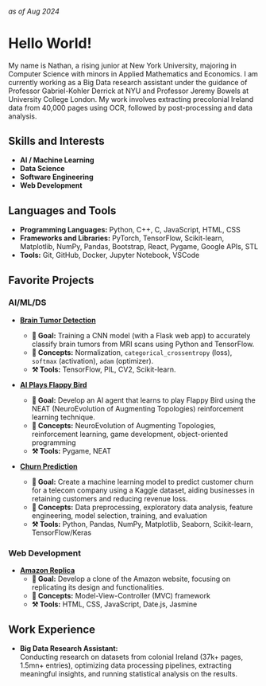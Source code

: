 ###### as of Aug 2024

# Hello World! 
My name is Nathan, a rising junior at New York University, majoring in Computer Science with minors in Applied Mathematics and Economics. I am currently working as a Big Data research assistant under the guidance of Professor Gabriel-Kohler Derrick at NYU and Professor Jeremy Bowels at University College London. My work involves extracting precolonial Ireland data from 40,000 pages using OCR, followed by post-processing and data analysis.

## Skills and Interests

- **AI / Machine Learning**
- **Data Science**
- **Software Engineering**
- **Web Development**

## Languages and Tools

- **Programming Languages:** Python, C++, C, JavaScript, HTML, CSS
- **Frameworks and Libraries:** PyTorch, TensorFlow, Scikit-learn, Matplotlib, NumPy, Pandas, Bootstrap, React, Pygame, Google APIs, STL
- **Tools:** Git, GitHub, Docker, Jupyter Notebook, VSCode

## Favorite Projects

### AI/ML/DS
- **[Brain Tumor Detection](https://github.com/nathanbehailuz/brain-tumor-detection)**
  - **🎯 Goal:** Training a CNN model (with a Flask web app) to accurately classify brain tumors from MRI scans using Python and TensorFlow. 
  - **🧠 Concepts:** Normalization, `categorical_crossentropy` (loss), `softmax` (activation), `adam` (optimizer). 
  - **⚒️ Tools:** TensorFlow, PIL, CV2, Scikit-learn.

- **[AI Plays Flappy Bird](https://github.com/nathanbehailuz/AI-plays-Flappy-Bird)**  
  - **🎯 Goal:** Develop an AI agent that learns to play Flappy Bird using the NEAT (NeuroEvolution of Augmenting Topologies) reinforcement learning technique.  
  - **🧠 Concepts:** NeuroEvolution of Augmenting Topologies, reinforcement learning, game development, object-oriented programming  
  - **⚒️ Tools:** Pygame, NEAT

- **[Churn Prediction](https://github.com/nathanbehailuz/churn-prediction)**  
  - **🎯 Goal:** Create a machine learning model to predict customer churn for a telecom company using a Kaggle dataset, aiding businesses in retaining customers and reducing revenue loss.  
  - **🧠 Concepts:** Data preprocessing, exploratory data analysis, feature engineering, model selection, training, and evaluation  
  - **⚒️ Tools:** Python, Pandas, NumPy, Matplotlib, Seaborn, Scikit-learn, TensorFlow/Keras

### Web Development

- **[Amazon Replica](https://github.com/nathanbehailuz/amazon-replica)**  
  - **🎯 Goal:** Develop a clone of the Amazon website, focusing on replicating its design and functionalities.  
  - **🧠 Concepts:** Model-View-Controller (MVC) framework  
  - **⚒️ Tools:** HTML, CSS, JavaScript, Date.js, Jasmine


## Work Experience
- **Big Data Research Assistant:**  
  Conducting research on datasets from colonial Ireland (37k+ pages, 1.5mn+ entries), optimizing data processing pipelines, extracting meaningful insights, and running statistical analysis on the results.
